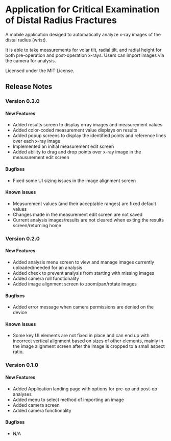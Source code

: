 # Application for Critical Examination of Distal Radius Fractures

A mobile application desiged to automatically analyze x-ray images of the distal radius (wrist).

It is able to take measurements for volar tilt, radial tilt, and radial height for both pre-operation and post-operation x-rays.
Users can import images via the camera for analysis. 

Licensed under the MIT License.

## Release Notes

### Version 0.3.0

#### New Features

- Added results screen to display x-ray images and measurement values
- Added color-coded measurement value displays on results
- Added popup screens to display the identified points and reference lines over each x-ray image
- Implemented an initial measurement edit screen
- Added ability to drag and drop points over x-ray image in the meausurement edit screen

#### Bugfixes

- Fixed some UI sizing issues in the image alignment screen

#### Known Issues

- Measurement values (and their acceptable ranges) are fixed default values
- Changes made in the measurement edit screen are not saved
- Current analysis images/results are not cleared when exiting the results screen/returning home

### Version 0.2.0

#### New Features

- Added analysis menu screen to view and manage images currently uploaded/needed for an analysis
- Added check to prevent analysis from starting with missing images
- Added camera roll functionality
- Added image alignment screen to zoom/pan/rotate images

#### Bugfixes

- Added error message when camera permissions are denied on the device

#### Known Issues

- Some key UI elements are not fixed in place and can end up with incorrect vertical alignment based on sizes of other elements, mainly in the image alignment screen after the image is cropped to a small aspect ratio.

### Version 0.1.0

#### New Features

- Added Application landing page with options for pre-op and post-op analyses
- Added menu to select method of importing an image
- Added camera screen 
- Added camera functionality

#### Bugfixes

- N/A

